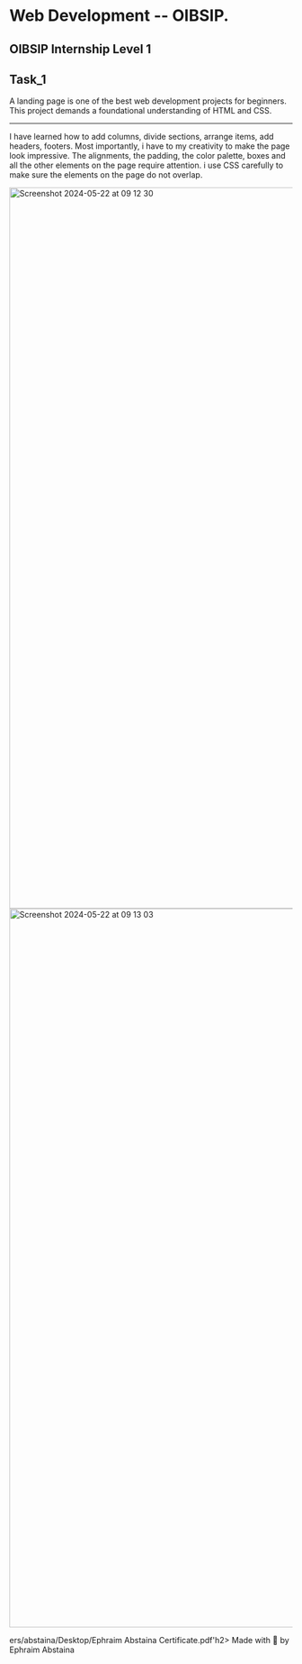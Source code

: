 # Web Development -- OIBSIP.

<h2>OIBSIP Internship Level 1<h2>

## Task_1

<p>A landing page is one of the best web development projects for beginners. This project demands a foundational understanding of HTML and CSS.</p>
<hr>
<p> I have  learned how to add columns, divide sections, arrange items, add headers, footers. Most importantly, i have to my creativity to make the page look impressive. The alignments, the padding, the color palette, boxes and all the other elements on the page require attention. i use CSS carefully to make sure the elements on the page do not overlap.</p>

<img width="1280" alt="Screenshot 2024-05-22 at 09 12 30" src="https://github.com/Abstaina44/OIBSIP/assets/48015890/5608ada2-d9d7-49c5-aec3-fdc36047bb1b">


<img width="1276" alt="Screenshot 2024-05-22 at 09 13 03" src="https://github.com/Abstaina44/OIBSIP/assets/48015890/2e73364a-19bf-4b83-bcc9-7ffdd26f47e5">



ers/abstaina/Desktop/Ephraim Abstaina Certificate.pdf'h2> Made with 🤍 by Ephraim Abstaina<h2>
